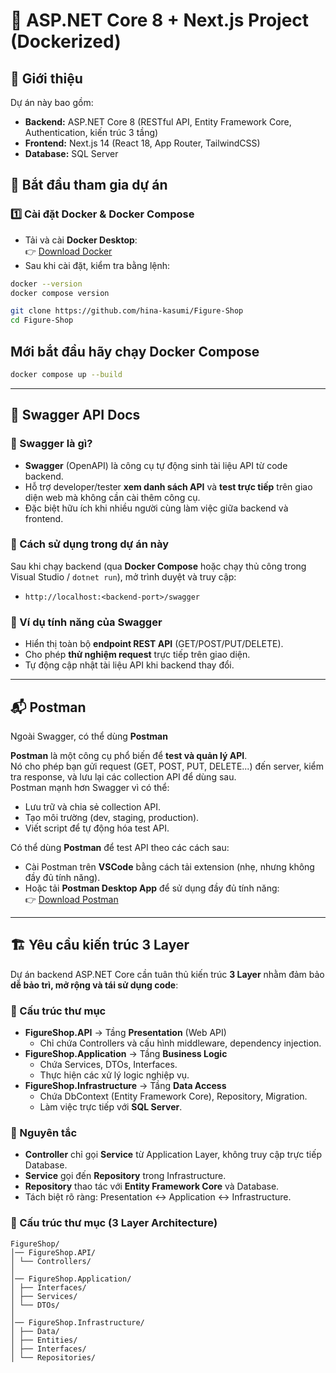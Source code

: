 # 🚀 ASP.NET Core 8 + Next.js Project (Dockerized)

## 📖 Giới thiệu

Dự án này bao gồm:

- **Backend:** ASP.NET Core 8 (RESTful API, Entity Framework Core, Authentication, kiến trúc 3 tầng)
- **Frontend:** Next.js 14 (React 18, App Router, TailwindCSS)
- **Database:** SQL Server

## 🚀 Bắt đầu tham gia dự án

### 1️⃣ Cài đặt Docker & Docker Compose

- Tải và cài **Docker Desktop**:  
  👉 [Download Docker](https://www.docker.com/products/docker-desktop)
- Sau khi cài đặt, kiểm tra bằng lệnh:

```bash
docker --version
docker compose version

git clone https://github.com/hina-kasumi/Figure-Shop
cd Figure-Shop
```

## Mới bắt đầu hãy chạy Docker Compose

```bash
docker compose up --build
```

---

## 📑 Swagger API Docs

### 🔹 Swagger là gì?
- **Swagger** (OpenAPI) là công cụ tự động sinh tài liệu API từ code backend.  
- Hỗ trợ developer/tester **xem danh sách API** và **test trực tiếp** trên giao diện web mà không cần cài thêm công cụ.  
- Đặc biệt hữu ích khi nhiều người cùng làm việc giữa backend và frontend.  

### 🔹 Cách sử dụng trong dự án này
Sau khi chạy backend (qua **Docker Compose** hoặc chạy thủ công trong Visual Studio / `dotnet run`), mở trình duyệt và truy cập:  

- `http://localhost:<backend-port>/swagger`  

### 🔹 Ví dụ tính năng của Swagger
- Hiển thị toàn bộ **endpoint REST API** (GET/POST/PUT/DELETE).  
- Cho phép **thử nghiệm request** trực tiếp trên giao diện.  
- Tự động cập nhật tài liệu API khi backend thay đổi.  

---

## 📬 Postman
Ngoài Swagger, có thể dùng **Postman**

**Postman** là một công cụ phổ biến để **test và quản lý API**.  
Nó cho phép bạn gửi request (GET, POST, PUT, DELETE...) đến server, kiểm tra response, và lưu lại các collection API để dùng sau.  
Postman mạnh hơn Swagger vì có thể:
- Lưu trữ và chia sẻ collection API.
- Tạo môi trường (dev, staging, production).
- Viết script để tự động hóa test API.

Có thể dùng **Postman** để test API theo các cách sau:
- Cài Postman trên **VSCode** bằng cách tải extension (nhẹ, nhưng không đầy đủ tính năng).  
- Hoặc tải **Postman Desktop App** để sử dụng đầy đủ tính năng:  
  👉 [Download Postman](https://www.postman.com/downloads/)  

---

## 🏗️ Yêu cầu kiến trúc 3 Layer

Dự án backend ASP.NET Core cần tuân thủ kiến trúc **3 Layer** nhằm đảm bảo **dễ bảo trì, mở rộng và tái sử dụng code**:

### 🔹 Cấu trúc thư mục

- **FigureShop.API** → Tầng **Presentation** (Web API)
  - Chỉ chứa Controllers và cấu hình middleware, dependency injection.
- **FigureShop.Application** → Tầng **Business Logic**
  - Chứa Services, DTOs, Interfaces.
  - Thực hiện các xử lý logic nghiệp vụ.
- **FigureShop.Infrastructure** → Tầng **Data Access**
  - Chứa DbContext (Entity Framework Core), Repository, Migration.
  - Làm việc trực tiếp với **SQL Server**.

### 🔹 Nguyên tắc

- **Controller** chỉ gọi **Service** từ Application Layer, không truy cập trực tiếp Database.
- **Service** gọi đến **Repository** trong Infrastructure.
- **Repository** thao tác với **Entity Framework Core** và Database.
- Tách biệt rõ ràng: Presentation ↔ Application ↔ Infrastructure.

### 🔹 Cấu trúc thư mục (3 Layer Architecture)

```text
FigureShop/
│── FigureShop.API/
│ └── Controllers/
│
│── FigureShop.Application/
│ ├── Interfaces/
│ ├── Services/
│ └── DTOs/
│
│── FigureShop.Infrastructure/
│ ├── Data/
│ ├── Entities/
│ ├── Interfaces/
│ └── Repositories/
```
